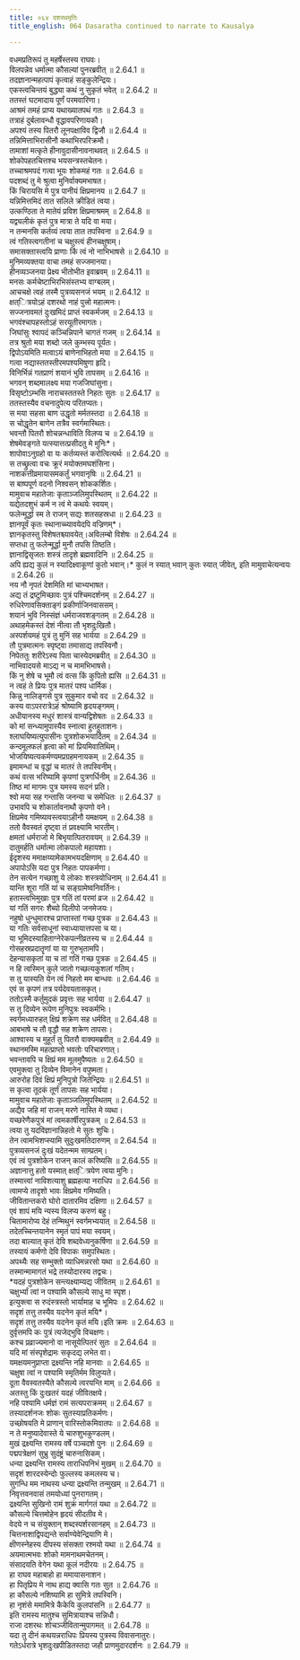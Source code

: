 ```yaml
---
title: ०६४ दशरथमृतिः
title_english: 064 Dasaratha continued to narrate to Kausalya

---
```

<div class="audioEmbed"  caption="श्रीराम-हरिसीताराममूर्ति-घनपाठिभ्यां वचनम्" src="https://archive.org/download/Ramayana-recitation-Sriram-harisItArAmamUrti-Ghanapaati-v2/Kanda_2/Kanda_2_AYK-064-Dashratha_Mruthihi.mp3"></div>

  
वधमप्रतिरूपं तु महर्षेस्तस्य राघवः।  
विलपन्नेव धर्मात्मा कौसल्यां पुनरब्रवीत् ॥ 2.64.1 ॥   
तदज्ञानान्महत्पापं कृत्वाहं सङ्कुलेन्द्रियः।  
एकस्त्वचिन्तयं बुद्ध्या कथं नु सुकृतं भवेत् ॥ 2.64.2 ॥   
ततस्तं घटमादाय पूर्णं परमवारिणा।  
आश्रमं तमहं प्राप्य यथाख्यातपथं गतः ॥ 2.64.3 ॥   
तत्राहं दुर्बलावन्धौ वृद्धावपरिणायकौ।  
अपश्यं तस्य पितरौ लूनपक्षाविव द्विजौ ॥ 2.64.4 ॥   
तन्निमित्ताभिरासीनौ कथाभिरपरिक्रमौ।  
तामाशां मत्कृते हीनावुदासीनावनाथवत् ॥ 2.64.5 ॥   
शोकोपहतचित्तश्च भयसन्त्रस्तचेतनः।  
तच्चाश्रमपदं गत्वा भूयः शोकमहं गतः ॥ 2.64.6 ॥   
पदशब्दं तु मे श्रुत्वा मुनिर्वाक्यमभाषत।  
किं चिरायसि मे पुत्र पानीयं क्षिप्रमानय ॥ 2.64.7 ॥   
यन्निमित्तमिदं तात सलिले क्रीडितं त्वया।  
उत्कण्ठिता ते मातेयं प्रविश क्षिप्रमाश्रमम् ॥ 2.64.8 ॥   
यद्व्यलीकं कृतं पुत्र मात्रा ते यदि वा मया।  
न तन्मनसि कर्तव्यं त्वया तात तपस्विना ॥ 2.64.9 ॥   
त्वं गतिस्त्वगतीनां च चक्षुस्त्वं हीनचक्षुषाम्।  
समासक्तास्त्वयि प्राणाः किं त्वं नो नाभिभाषसे ॥ 2.64.10 ॥   
मुनिमव्यक्तया वाचा तमहं सज्जमानया।  
हीनव्यञ्जनया प्रेक्ष्य भीतोभीत इवाब्रवम् ॥ 2.64.11 ॥   
मनसः कर्मचेष्टाभिरभिसंस्तभ्य वाग्बलम्।  
आचचक्षे त्वहं तस्मै पुत्रव्यसनजं भयम् ॥ 2.64.12 ॥   
क्षत्ित्रयोऽहं दशरथो नाहं पुत्त्रो महात्मनः।  
सज्जनावमतं दुःखमिदं प्राप्तं स्वकर्मजम् ॥ 2.64.13 ॥   
भगवंश्चापहस्तोऽहं सरयूतीरमागतः।  
जिघांसुः श्वापदं कञ्चिन्निपाने चागतं गजम् ॥ 2.64.14 ॥   
तत्र श्रुतो मया शब्दो जले कुम्भस्य पूर्यतः।  
द्विपोऽयमिति मत्वाऽयं बाणेनाभिहतो मया ॥ 2.64.15 ॥   
गत्वा नद्यास्ततस्तीरमपश्यमिषुणा हृदि।  
विनिर्भिन्नं गतप्राणं शयानं भुवि तापसम् ॥ 2.64.16 ॥   
भगवन् शब्दमालक्ष्य मया गजजिघांसुना।  
विसृष्टोऽम्भसि नाराचस्ततस्ते निहतः सुतः ॥ 2.64.17 ॥   
ततस्तस्यैव वचनादुपेत्य परितप्यतः।  
स मया सहसा बाण उद्धृतो मर्मतस्तदा ॥ 2.64.18 ॥   
स चोद्धृतेन बाणेन तत्रैव स्वर्गमास्थितः।  
भवन्तौ पितरौ शोचन्नन्धाविति विलप्य च ॥ 2.64.19 ॥   
शेषमेवङ्गते यत्स्यात्तत्प्रसीदतु मे मुनिः\*।  
शापोवाऽनुग्रहो वा यः कर्तव्यस्तं करोत्वित्यर्थः ॥ 2.64.20 ॥   
स तच्छ्रुत्वा वचः क्रूरं मयोक्तमघशंसिना।  
नाशकत्तीव्रमायासमकर्तुं भगवानृषिः ॥ 2.64.21 ॥   
स बाष्पपूर्ण वदनो निश्वसन् शोककर्शितः।  
मामुवाच महातेजाः कृताञ्जलिमुपस्थितम् ॥ 2.64.22 ॥   
यद्येतदशुभं कर्म न त्वं मे कथयेः स्वयम्।  
फलेन्मूर्द्धा स्म ते राजन् सद्यः शतसहस्रधा ॥ 2.64.23 ॥   
ज्ञानपूर्वं कृतः स्थानाच्च्यावयेदपि वज्रिणम्\*।  
ज्ञानकृतस्तु विशेषतश्च्यावयेत्।अविलम्बो विशेषः ॥ 2.64.24 ॥   
सप्तधा तु फलेन्मूर्द्धा मुनौ तपसि तिष्ठति।  
ज्ञानाद्विसृजतः शस्त्रं तादृशे ब्रह्मवादिनि ॥ 2.64.25 ॥   
अपि ह्यद्य कुलं न स्यादिक्ष्वाकूणां कुतो भवान्।* कुलं न स्यात् भवान् कुतः स्यात् जीवेत्, इति मामुवाचेत्यन्वयः ॥ 2.64.26 ॥   
नय नौ नृपतं देशमिति मां चाभ्यभाषत।  
अद्य तं द्रष्टुमिच्छावः पुत्रं पश्चिमदर्शनम् ॥ 2.64.27 ॥   
रुधिरेणावसिक्ताङ्गं प्रकीर्णाजिनवाससम्।  
शयानं भुवि निस्संज्ञं धर्मराजवशङ्गतम् ॥ 2.64.28 ॥   
अथाहमेकस्तं देशं नीत्वा तौ भृशदुःखितौ।  
अस्पर्शयमहं पुत्रं तु मुनिं सह भार्यया ॥ 2.64.29 ॥   
तौ पुत्रमात्मनः स्पृष्ट्वा तमासाद्य तपस्विनौ।  
निपेततुः शरीरेऽस्य पिता चास्येदमब्रवीत् ॥ 2.64.30 ॥   
नाभिवादयसे माऽद्य न च मामभिभाषसे।  
किं नु शेषे च भूमौ त्वं वत्स किं कुपितो ह्यसि ॥ 2.64.31 ॥   
न त्वहं ते प्रियः पुत्र मातरं पश्य धार्मिक।  
किन्नु नालिङ्गसे पुत्र सुकुमार वचो वद ॥ 2.64.32 ॥   
कस्य वाऽपररात्रेऽहं श्रोष्यामि हृदयङ्गमम्।  
अधीयानस्य मधुरं शास्त्रं वान्यद्विशेषतः ॥ 2.64.33 ॥   
को मां सन्ध्यामुपास्यैव स्नात्वा हुतहुताशनः।  
श्लाघयिष्यत्युपासीनः पुत्रशोकभयार्दितम् ॥ 2.64.34 ॥   
कन्दमूलफलं हृत्वा को मां प्रियमिवातिथिम्।  
भोजयिष्यत्यकर्मण्यमप्रग्रहमनायकम् ॥ 2.64.35 ॥   
इमामन्धां च वृद्धां च मातरं ते तपस्विनीम्।  
कथं वत्स भरिष्यामि कृपणां पुत्रगर्धिनीम् ॥ 2.64.36 ॥   
तिष्ठ मां मागमः पुत्र यमस्य सदनं प्रति।  
श्वो मया सह गन्तासि जनन्या च समेधितः ॥ 2.64.37 ॥   
उभावपि च शोकार्तावनाथौ कृपणो वने।  
क्षिप्रमेव गमिष्यावस्त्वयाऽहीनौ यमक्षयम् ॥ 2.64.38 ॥   
ततो वैवस्वतं दृष्ट्वा तं प्रवक्ष्यामि भारतीम्।  
क्षमतां धर्मराजो मे बिभृयात्पितरावयम् ॥ 2.64.39 ॥   
दातुमर्हति धर्मात्मा लोकपालो महायशाः।  
ईदृशस्य ममाक्षय्यामेकामभयदक्षिणाम् ॥ 2.64.40 ॥   
अपापोऽसि यदा पुत्र निहतः पापकर्मणा।  
तेन सत्येन गच्छाशु ये लोकाः शस्त्रयोधिनाम् ॥ 2.64.41 ॥   
यान्ति शूरा गतिं यां च सङ्ग्रामेष्वनिवर्तिनः।  
हतास्त्वभिमुखाः पुत्र गतिं तां परमां व्रज ॥ 2.64.42 ॥   
यां गतिं सगरः शैब्यो दिलीपो जनमेजयः।  
नहुषो धुन्धुमारश्च प्राप्तास्तां गच्छ पुत्रक ॥ 2.64.43 ॥   
या गतिः सर्वसाधूनां स्वाध्यायात्तपसा च या।  
या भूमिदस्याहिताग्नेरेकपत्नीव्रतस्य च ॥ 2.64.44 ॥   
गोसहस्रप्रदातॄणां या या गुरुभृतामपि।  
देहन्यासकृतां या च तां गतिं गच्छ पुत्रक ॥ 2.64.45 ॥   
न हि त्वस्मिन् कुले जातो गच्छत्यकुशलां गतिम्।  
स तु यास्यति येन त्वं निहतो मम बान्धवः ॥ 2.64.46 ॥   
एवं स कृपणं तत्र पर्यदेवयतासकृत्।  
ततोऽस्मै कर्तुमुदकं प्रवृत्तः सह भार्यया ॥ 2.64.47 ॥   
स तु दिव्येन रूपेण मुनिपुत्रः स्वकर्मभिः।  
स्वर्गमध्यारुहत् क्षिप्रं शक्रेण सह धर्मवित् ॥ 2.64.48 ॥   
आबभाषे च तौ वृद्धौ सह शक्रेण तापसः।  
आश्वास्य च मुहूर्तं तु पितरौ वाक्यमब्रवीत् ॥ 2.64.49 ॥   
स्थानमस्मि महत्प्राप्तो भवतोः परिचारणात्।  
भवन्तावपि च क्षिप्रं मम मूलमुपैष्यतः ॥ 2.64.50 ॥   
एवमुक्त्वा तु दिव्येन विमानेन वपुष्मता।  
आरुरोह दिवं क्षिप्रं मुनिपुत्रो जितेन्द्रियः ॥ 2.64.51 ॥   
स कृत्वा तूदकं तूर्णं तापसः सह भार्यया।  
मामुवाच महातेजाः कृताञ्जलिमुपस्थितम् ॥ 2.64.52 ॥   
अद्यैव जहि मां राजन् मरणे नास्ति मे व्यथा।  
यच्छरेणैकपुत्रं मां त्वमकार्षीरपुत्रकम् ॥ 2.64.53 ॥   
त्वया तु यदविज्ञानान्निहतो मे सुतः शुचिः।  
तेन त्वामभिशप्स्यामि सुदुःखमतिदारुणम् ॥ 2.64.54 ॥   
पुत्रव्यसनजं दुःखं यदेतन्मम साम्प्रतम्।  
एवं त्वं पुत्रशोकेन राजन् कालं करिष्यसि ॥ 2.64.55 ॥   
अज्ञानात्तु हतो यस्मात् क्षत्ित्रयेण त्वया मुनिः।  
तस्मात्त्वां नाविशत्याशु ब्रह्महत्या नराधिप ॥ 2.64.56 ॥   
त्वामप्ये तादृशो भावः क्षिप्रमेव गमिष्यति।  
जीवितान्तकरो घोरो दातारमिव दक्षिणा ॥ 2.64.57 ॥   
एवं शापं मयि न्यस्य विलप्य करुणं बहु।  
चितामारोप्य देहं तन्मिथुनं स्वर्गमभ्ययात् ॥ 2.64.58 ॥   
तदेतच्चिन्तयानेन स्मृतं पापं मया स्वयम्।  
तदा बाल्यात् कृतं देवि शब्दवेध्यनुकर्षिणा ॥ 2.64.59 ॥   
तस्यायं कर्मणो देवि विपाकः समुपस्थितः।  
अपथ्यैः सह सम्भुक्तो व्याधिमन्नरसो यथा ॥ 2.64.60 ॥   
तस्मान्मामागतं भद्रे तस्योदारस्य तद्वचः।  
*यदहं पुत्रशोकेन सन्त्यक्ष्याम्यद्य जीवितम् ॥ 2.64.61 ॥   
चक्षुर्भ्यां त्वां न पश्यामि कौसल्ये साधु मा स्पृश।  
इत्युक्त्वा स रुदंस्त्रस्तो भार्यामाह च भूमिपः ॥ 2.64.62 ॥   
सदृशं तत्तु तस्यैव यदनेन कृतं मयि\*।  
सदृशं तत्तु तस्यैव यदनेन कृतं मयि।इति क्रमः ॥ 2.64.63 ॥   
दुर्वृत्तमपि कः पुत्रं त्यजेद्भुवि विचक्षणः।  
कश्च प्रव्राज्यमानो वा नासूयेत्पितरं सुतः ॥ 2.64.64 ॥   
यदि मां संस्पृशेद्रामः सकृदद्य लभेत वा।  
यमक्षयमनुप्राप्ता द्रक्ष्यन्ति नहि मानवाः ॥ 2.64.65 ॥   
चक्षुषा त्वां न पश्यामि स्मृतिर्मम विलुप्यते।  
दूता वैवस्वतस्यैते कौसल्ये त्वरयन्ति माम् ॥ 2.64.66 ॥   
अतस्तु किं दुःखतरं यदहं जीवितक्षये।  
नहि पश्यामि धर्मज्ञं रामं सत्यपराक्रमम् ॥ 2.64.67 ॥   
तस्यादर्शनजः शोकः सुतस्याप्रतिकर्मणः।  
उच्छोषयति मे प्राणान् वारिस्तोकमिवातपः ॥ 2.64.68 ॥   
न ते मनुष्यादेवास्ते ये चारुशुभकुण्डलम्।  
मुखं द्रक्ष्यन्ति रामस्य वर्षे पञ्चदशे पुनः ॥ 2.64.69 ॥   
पद्मपत्रेक्षणं सुभ्रु सुदंष्ट्रं चारुनासिकम्।  
धन्या द्रक्ष्यन्ति रामस्य ताराधिपनिभं मुखम् ॥ 2.64.70 ॥   
सदृशं शारदस्येन्दोः फुल्लस्य कमलस्य च।  
सुगन्धि मम नाथस्य धन्या द्रक्ष्यन्ति तन्मुखम् ॥ 2.64.71 ॥   
निवृत्तवनवासं तमयोध्यां पुनरागतम्।  
द्रक्ष्यन्ति सुखिनो रामं शुक्रं मार्गगतं यथा ॥ 2.64.72 ॥   
कौसल्ये चित्तमोहेन हृदयं सीदतीव मे।  
वेदये न च संयुक्तान् शब्दस्पर्शरसानहम् ॥ 2.64.73 ॥   
चित्तनाशाद्विपद्यन्ते सर्वाण्येवेन्द्रियाणि मे।  
क्षीणस्नेहस्य दीपस्य संसक्ता रश्मयो यथा ॥ 2.64.74 ॥   
अयमात्मभवः शोको मामनाथमचेतनम्।  
संसादयति वेगेन यथा कूलं नदीरयः ॥ 2.64.75 ॥   
हा राघव महाबाहो हा ममायासनाशन।  
हा पितृप्रिय मे नाथ हाद्य क्वासि गतः सुत ॥ 2.64.76 ॥   
हा कौसल्ये नशिष्यामि हा सुमित्रे तपस्विनि।  
हा नृशंसे ममामित्रे कैकेयि कुलपांसनि ॥ 2.64.77 ॥   
इति रामस्य मातुश्च सुमित्रायाश्च सन्निधौ।  
राजा दशरथः शोचञ्जीवितान्मुपागमत् ॥ 2.64.78 ॥   
यदा तु दीनं कथयन्नराधिपः प्रियस्य पुत्रस्य विवासनातुरः।  
गतेऽर्धरात्रे भृशदुःखपीडितस्तदा जहौ प्राणमुदारदर्शनः ॥ 2.64.79 ॥   